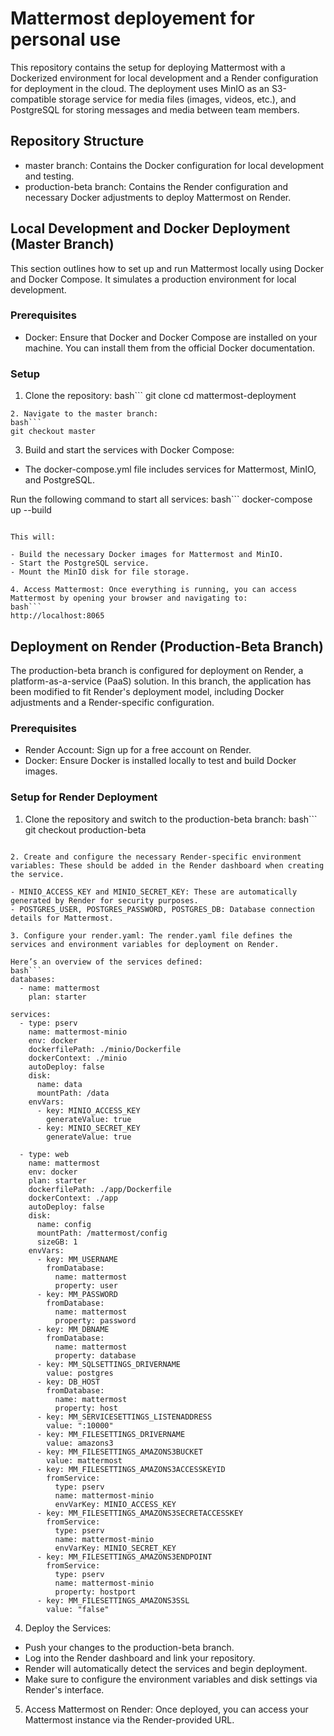 # Mattermost deployement for personal use

This repository contains the setup for deploying Mattermost with a Dockerized environment for local development and a Render configuration for deployment in the cloud. The deployment uses MinIO as an S3-compatible storage service for media files (images, videos, etc.), and PostgreSQL for storing messages and media between team members.

## Repository Structure
- master branch: Contains the Docker configuration for local development and testing.
- production-beta branch: Contains the Render configuration and necessary Docker adjustments to deploy Mattermost on Render.

## Local Development and Docker Deployment (Master Branch)
This section outlines how to set up and run Mattermost locally using Docker and Docker Compose. It simulates a production environment for local development.

### Prerequisites
- Docker: Ensure that Docker and Docker Compose are installed on your machine. You can install them from the official Docker documentation.
### Setup
1. Clone the repository:
bash```
git clone <repo-url>
cd mattermost-deployment
```
2. Navigate to the master branch:
bash```
git checkout master
```

3. Build and start the services with Docker Compose:
- The docker-compose.yml file includes services for Mattermost, MinIO, and PostgreSQL.

Run the following command to start all services:
bash```
docker-compose up --build
```

This will:

- Build the necessary Docker images for Mattermost and MinIO.
- Start the PostgreSQL service.
- Mount the MinIO disk for file storage.

4. Access Mattermost: Once everything is running, you can access Mattermost by opening your browser and navigating to:
bash```
http://localhost:8065
```

## Deployment on Render (Production-Beta Branch)
The production-beta branch is configured for deployment on Render, a platform-as-a-service (PaaS) solution. In this branch, the application has been modified to fit Render's deployment model, including Docker adjustments and a Render-specific configuration.

### Prerequisites
- Render Account: Sign up for a free account on Render.
- Docker: Ensure Docker is installed locally to test and build Docker images.

### Setup for Render Deployment
1. Clone the repository and switch to the production-beta branch:
bash```
git checkout production-beta
```

2. Create and configure the necessary Render-specific environment variables: These should be added in the Render dashboard when creating the service.

- MINIO_ACCESS_KEY and MINIO_SECRET_KEY: These are automatically generated by Render for security purposes.
- POSTGRES_USER, POSTGRES_PASSWORD, POSTGRES_DB: Database connection details for Mattermost.

3. Configure your render.yaml: The render.yaml file defines the services and environment variables for deployment on Render.

Here’s an overview of the services defined:
bash```
databases:
  - name: mattermost
    plan: starter

services:
  - type: pserv
    name: mattermost-minio
    env: docker
    dockerfilePath: ./minio/Dockerfile
    dockerContext: ./minio
    autoDeploy: false
    disk:
      name: data
      mountPath: /data
    envVars:
      - key: MINIO_ACCESS_KEY
        generateValue: true
      - key: MINIO_SECRET_KEY
        generateValue: true

  - type: web
    name: mattermost
    env: docker
    plan: starter
    dockerfilePath: ./app/Dockerfile
    dockerContext: ./app
    autoDeploy: false
    disk:
      name: config
      mountPath: /mattermost/config
      sizeGB: 1
    envVars:
      - key: MM_USERNAME
        fromDatabase:
          name: mattermost
          property: user
      - key: MM_PASSWORD
        fromDatabase:
          name: mattermost
          property: password
      - key: MM_DBNAME
        fromDatabase:
          name: mattermost
          property: database
      - key: MM_SQLSETTINGS_DRIVERNAME
        value: postgres
      - key: DB_HOST
        fromDatabase:
          name: mattermost
          property: host
      - key: MM_SERVICESETTINGS_LISTENADDRESS
        value: ":10000"
      - key: MM_FILESETTINGS_DRIVERNAME
        value: amazons3
      - key: MM_FILESETTINGS_AMAZONS3BUCKET
        value: mattermost
      - key: MM_FILESETTINGS_AMAZONS3ACCESSKEYID
        fromService:
          type: pserv
          name: mattermost-minio
          envVarKey: MINIO_ACCESS_KEY
      - key: MM_FILESETTINGS_AMAZONS3SECRETACCESSKEY
        fromService:
          type: pserv
          name: mattermost-minio
          envVarKey: MINIO_SECRET_KEY
      - key: MM_FILESETTINGS_AMAZONS3ENDPOINT
        fromService:
          type: pserv
          name: mattermost-minio
          property: hostport
      - key: MM_FILESETTINGS_AMAZONS3SSL
        value: "false"
```

4. Deploy the Services:
- Push your changes to the production-beta branch.
- Log into the Render dashboard and link your repository.
- Render will automatically detect the services and begin deployment.
- Make sure to configure the environment variables and disk settings via Render's interface.

5. Access Mattermost on Render: Once deployed, you can access your Mattermost instance via the Render-provided URL.
